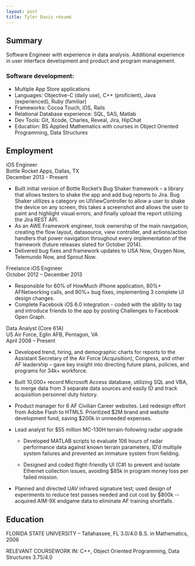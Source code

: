 ```yaml
---
layout: post
title: Tyler Davis résumé
---
```


## Summary 	##
Software Engineer with experience in data analysis. Additional experience in user interface development and product and program management.

### Software development: ###
+	Multiple App Store applications
+	Languages: Objective-C (daily use), C++ (proficient), Java (experienced), Ruby (familiar)
+	Frameworks: Cocoa Touch, iOS, Rails
+	Relational Database experience: SQL, SAS, Matlab
+	Dev Tools: Git, Xcode, Charles, Reveal, Jira, HipChat
+	Education: BS Applied Mathematics with courses in Object Oriented Programming, Data Structures


## Employment ##
iOS Engineer    
Bottle Rocket Apps, Dallas, TX    
December 2013 - Present

+	Built initial version of Bottle Rocket’s Bug Shaker framework – a library that allows testers to shake the app and add bug reports to Jira. Bug Shaker utilizes a category on UIViewController to allow a user to shake the device on any screen, this takes a screenshot and allows the user to paint and highlight visual errors, and finally upload the report utilizing the Jira REST API. 
+	As an AWE Framework engineer, took ownership of the main navigation, creating the flow layout, datasource, view controller, and actions/action handlers that power navigation throughout every implementation of the framework (future releases slated for October 2014).   
+	Delivered bug fixes and framework updates to USA Now, Oxygen Now, Telemundo Now, and Sprout Now.

Freelance iOS Engineer  
October 2012 – December 2013  

+	Responsible for 60% of HowMuch iPhone application, 80%+ AFNetworking calls, and 90%+ bug fixes, implementing 3 complete UI design changes.  
+	Complete Facebook iOS 6.0 integration - coded with the ability to tag and introduce friends to the app by posting Challenges to Facebook Open Graph.

Data Analyst (Core 61A)  
US Air Force, Eglin AFB, Pentagon, VA  
April 2008 – Present  

+	Developed trend, hiring, and demographic charts for reports to the Assistant Secretary of the Air Force (Acquisition), Congress, and other AF leadership – gave key insight into directing future plans, policies, and programs for 34k+ workforce.  
+	Built 10,000+ record Microsoft Access database, utilizing SQL and VBA, to merge data from 3 separate data sources and easily ID and track acquisition personnel duty history.  
+	Product manager for 6 AF Civilian Career websites. Led redesign effort from Adobe Flash to HTML5. Prioritized $2M brand and website development fund, saving $200k in unneeded expenses.  
+	Lead analyst for $55 million MC-130H terrain-following radar upgrade

	- Developed MATLAB scripts to evaluate 106 hours of radar performance data against known terrain parameters, ID’d multiple system failures and prevented an immature system from fielding.
	
	- Designed and coded flight-friendly UI (C#) to prevent and isolate Ethernet collection issues, avoiding $85k in program money loss per failed mission.

+	Planned and directed UAV infrared signature test; used design of experiments to reduce test passes needed and cut cost by $800k -- acquired AIM-9X endgame data to eliminate AF training shortfalls.

## Education ##
FLORIDA STATE UNIVERSITY – Tallahassee, FL  				3.0/4.0
B.S. in Mathematics, 2006

RELEVANT COURSEWORK IN:
C++, Object Oriented Programming, Data Structures			3.75/4.0

